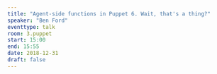 ```yaml
---
title: "Agent-side functions in Puppet 6. Wait, that's a thing?"
speaker: "Ben Ford"
eventtype: talk
room: 3.puppet
start: 15:00
end: 15:55
date: 2018-12-31
draft: false
---
```

